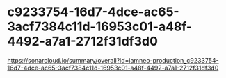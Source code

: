 # c9233754-16d7-4dce-ac65-3acf7384c11d-16953c01-a48f-4492-a7a1-2712f31df3d0
https://sonarcloud.io/summary/overall?id=iamneo-production_c9233754-16d7-4dce-ac65-3acf7384c11d-16953c01-a48f-4492-a7a1-2712f31df3d0

